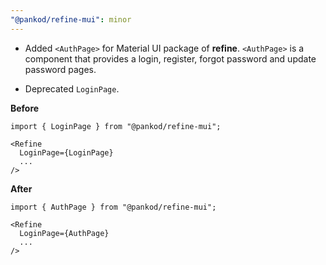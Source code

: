 ```yaml
---
"@pankod/refine-mui": minor
---
```


- Added `<AuthPage>` for Material UI package of **refine**. `<AuthPage>` is a component that provides a login, register, forgot password and update password pages.

- Deprecated `LoginPage`.

**Before**

```tsx
import { LoginPage } from "@pankod/refine-mui";

<Refine
  LoginPage={LoginPage}
  ...
/>
```

**After**

```tsx
import { AuthPage } from "@pankod/refine-mui";

<Refine
  LoginPage={AuthPage}
  ...
/>
```

